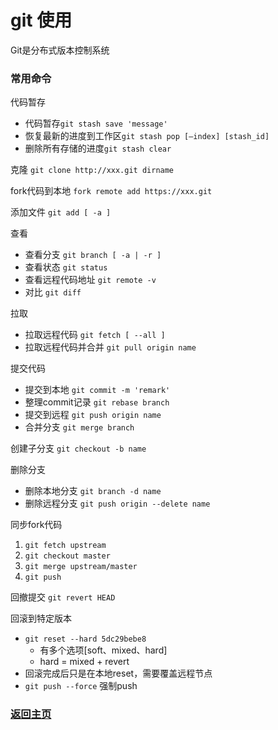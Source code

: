 # git 使用

Git是分布式版本控制系统

### 常用命令

代码暂存
* 代码暂存`git stash save 'message'`
* 恢复最新的进度到工作区`git stash pop [–index] [stash_id]`
* 删除所有存储的进度`git stash clear`

克隆 `git clone http://xxx.git dirname`

fork代码到本地 `fork remote add https://xxx.git`

添加文件 `git add [ -a ]`

查看
* 查看分支 `git branch [ -a | -r ]`
* 查看状态 `git status`
* 查看远程代码地址 `git remote -v`
* 对比 `git diff`

拉取
* 拉取远程代码 `git fetch [ --all ]`
* 拉取远程代码并合并 `git pull origin name`

提交代码
  * 提交到本地 `git commit -m 'remark'`
  * 整理commit记录 `git rebase branch`
  * 提交到远程 `git push origin name`
  * 合并分支 `git merge branch`

创建子分支 `git checkout -b name`

删除分支
* 删除本地分支 `git branch -d name`
* 删除远程分支 `git push origin --delete name`


同步fork代码
  1. `git fetch upstream`
  2. `git checkout master`
  3. `git merge upstream/master`
  4. `git push`

回撤提交 `git revert HEAD`

回滚到特定版本 
* `git reset --hard 5dc29bebe8`
  * 有多个选项[soft、mixed、hard]
  * hard = mixed + revert
* 回滚完成后只是在本地reset，需要覆盖远程节点
* `git push --force` 强制push

### [返回主页](/README.md)